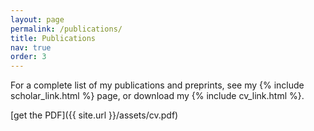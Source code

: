 ```yaml
---
layout: page
permalink: /publications/
title: Publications
nav: true
order: 3
---
```


For a complete list of my publications and preprints, see my {% include scholar_link.html %} page, or download my {% include cv_link.html %}. 

[get the PDF]({{ site.url }}/assets/cv.pdf)